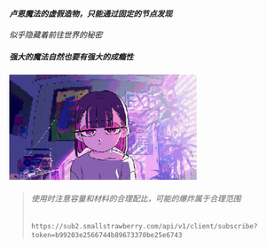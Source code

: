 

#### *卢恩魔法的虚假造物，只能通过固定的节点发现*

*似乎隐藏着前往世界的秘密*

##### 强大的魔法自然也要有强大的成瘾性



<img src="images/0d3d457941d82540357d65ecca54c785538ab4df.jpg" style="zoom: 33%;" />




> ###### 使用时注意容量和材料的合理配比，可能的爆炸属于合理范围
>
> ```apl
> https://sub2.smallstrawberry.com/api/v1/client/subscribe?token=b99203e2566744b89673370be25e6743
> ```

